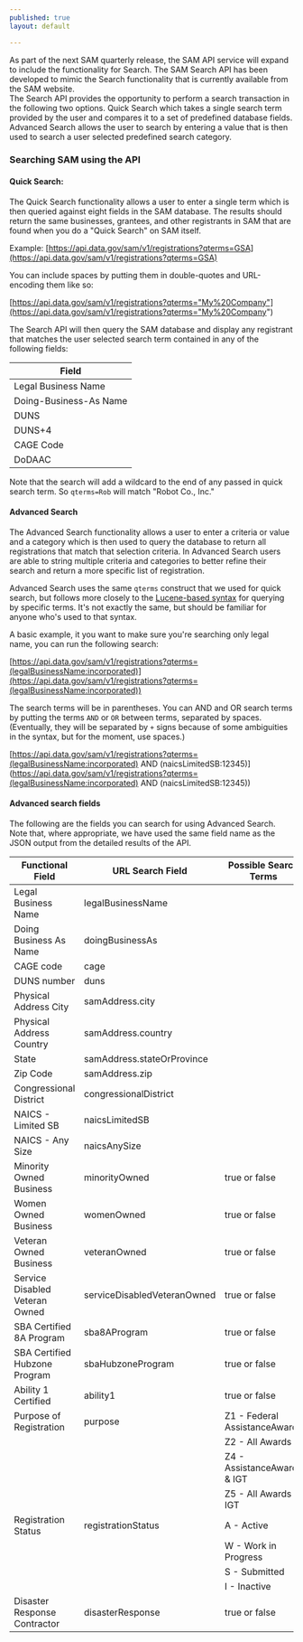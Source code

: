 ```yaml
---
published: true
layout: default

---
```


As part of the next SAM quarterly release, the SAM API service will expand to include the functionality for Search.  The SAM Search API has been developed to mimic the Search functionality that is currently available from the SAM website.  
The Search API provides the opportunity to perform a search transaction in the following two options. Quick Search which takes a single search term provided by the user and compares it to a set of predefined database fields.  Advanced Search allows the user to search by entering a value that is then used to search a user selected predefined search category. 

### Searching SAM using the API

#### Quick Search:

The Quick Search functionality allows a user to enter a single term which is then queried against eight fields in the SAM database.  The results should return the same businesses, grantees, and other registrants in SAM that are found when you do a "Quick Search" on SAM itself.

Example: [https://api.data.gov/sam/v1/registrations?qterms=GSA](https://api.data.gov/sam/v1/registrations?qterms=GSA)

You can include spaces by putting them in double-quotes and URL-encoding them like so:

[https://api.data.gov/sam/v1/registrations?qterms="My%20Company"](https://api.data.gov/sam/v1/registrations?qterms="My%20Company")

The Search API will then query the SAM database and display any registrant that matches the user selected search term contained in any of the following fields: 

| Field                  |
|------------------------|
| Legal Business Name    |
| Doing-Business-As Name |
| DUNS                   |
| DUNS+4                 |
| CAGE Code              |
| DoDAAC                 |

Note that the search will add a wildcard to the end of any passed in quick search term. So ```qterms=Rob``` will match "Robot Co., Inc."

#### Advanced Search

The Advanced Search functionality allows a user to enter a criteria or value and a category which is then used to query the database to return all registrations that match that selection criteria.  In Advanced Search users are able to string multiple criteria and categories to better refine their search and return a more specific list of registration.

Advanced Search uses the same ```qterms``` construct that we used for quick search, but follows more closely to the [Lucene-based syntax](http://lucene.apache.org/core/2_9_4/queryparsersyntax.html) for querying by specific terms. It's not exactly the same, but should be familiar for anyone who's used to that syntax.

A basic example, it you want to make sure you're searching only legal name, you can run the following search:

[https://api.data.gov/sam/v1/registrations?qterms=(legalBusinessName:incorporated)](https://api.data.gov/sam/v1/registrations?qterms=(legalBusinessName:incorporated))

The search terms will be in parentheses. You can AND and OR search terms by putting the terms ``` AND ``` or ``` OR ``` between terms, separated by spaces. (Eventually, they will be separated by ```+``` signs because of some ambiguities in the syntax, but for the moment, use spaces.)

[https://api.data.gov/sam/v1/registrations?qterms=(legalBusinessName:incorporated) AND (naicsLimitedSB:12345)](https://api.data.gov/sam/v1/registrations?qterms=(legalBusinessName:incorporated) AND (naicsLimitedSB:12345))

#### Advanced search fields

The following are the fields you can search for using Advanced Search. Note that, where appropriate, we have used the same field name as the JSON output from the detailed results of the API.

| Functional Field               | URL Search Field            | Possible Search Terms         |
|--------------------------------|-----------------------------|-------------------------------|
| Legal Business Name            | legalBusinessName           |                               |
| Doing Business As Name         | doingBusinessAs             |                               |
| CAGE code                      | cage                        |                               |
| DUNS number                    | duns                        |                               |
| Physical Address City          | samAddress.city             |                               |
| Physical Address Country       | samAddress.country          |                               |
| State                          | samAddress.stateOrProvince  |                               |
| Zip Code                       | samAddress.zip              |                               |
| Congressional District         | congressionalDistrict       |                               |
| NAICS - Limited SB             | naicsLimitedSB              |                               |
| NAICS - Any Size               | naicsAnySize                |                               |
| Minority Owned Business        | minorityOwned               | true or false                 |
| Women Owned Business           | womenOwned                  | true or false                 |
| Veteran Owned Business         | veteranOwned                | true or false                 |
| Service Disabled Veteran Owned | serviceDisabledVeteranOwned | true or false                 |
| SBA Certified 8A Program       | sba8AProgram                | true or false                 |
| SBA Certified Hubzone Program  | sbaHubzoneProgram           | true or false                 |
| Ability 1 Certified            | ability1                    | true or false                 |
| Purpose of Registration        | purpose                     | Z1 - Federal AssistanceAwards |
|                                |                             | Z2 - All Awards               |
|                                |                             | Z4 - AssistanceAwards & IGT   |
|                                |                             | Z5 - All Awards & IGT         |
| Registration Status            | registrationStatus          | A - Active                    |
|                                |                             | W - Work in Progress          |
|                                |                             | S - Submitted                 |
|                                |                             | I - Inactive                  |
| Disaster Response Contractor   | disasterResponse            | true or false                 |




